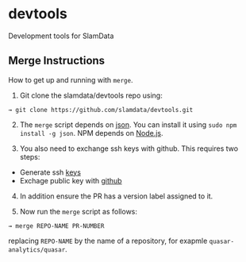 # devtools
Development tools for SlamData

## Merge Instructions
How to get up and running with `merge`.

1. Git clone the slamdata/devtools repo using: 

```
→ git clone https://github.com/slamdata/devtools.git
```

2. The `merge` script depends on [json](http://trentm.com/json/). You can install it using `sudo npm install -g json`.
NPM depends on [Node.js](https://nodejs.org).

3. You also need to exchange ssh keys with github. This requires two steps:
  * Generate ssh [keys](https://help.github.com/articles/generating-a-new-ssh-key-and-adding-it-to-the-ssh-agent/)
  * Exchage public key with [github](https://help.github.com/articles/adding-a-new-ssh-key-to-your-github-account/)

4. In addition ensure the PR has a version label assigned to it.

5. Now run the `merge` script as follows:

```
→ merge REPO-NAME PR-NUMBER
```

replacing `REPO-NAME` by the name of a repository, for exapmle `quasar-analytics/quasar`.
